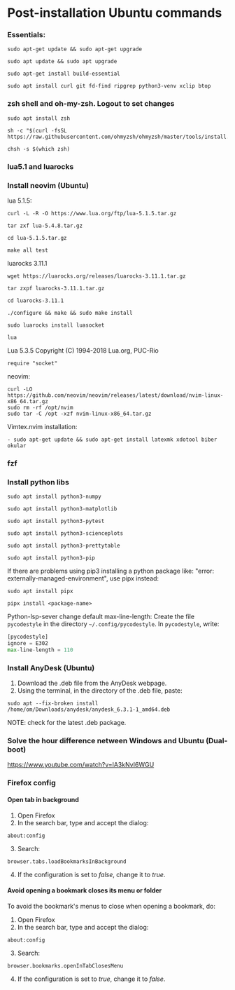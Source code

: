 # Post-installation Ubuntu commands

### Essentials:

```shell
sudo apt-get update && sudo apt-get upgrade
```

```shell
sudo apt update && sudo apt upgrade
```

```shell
sudo apt-get install build-essential
```

```shell
sudo apt install curl git fd-find ripgrep python3-venv xclip btop
```


### zsh shell and oh-my-zsh. Logout to set changes

```shell
sudo apt install zsh
```

```shell
sh -c "$(curl -fsSL https://raw.githubusercontent.com/ohmyzsh/ohmyzsh/master/tools/install.sh)"
```

```shell
chsh -s $(which zsh)
```


### lua5.1 and luarocks


### Install neovim (Ubuntu)

lua 5.1.5:
```shell
curl -L -R -O https://www.lua.org/ftp/lua-5.1.5.tar.gz
```

```shell
tar zxf lua-5.4.8.tar.gz
```

```shell
cd lua-5.1.5.tar.gz
```

```shell
make all test
```

luarocks 3.11.1
```shell
wget https://luarocks.org/releases/luarocks-3.11.1.tar.gz
```

```shell
tar zxpf luarocks-3.11.1.tar.gz
```

```shell
cd luarocks-3.11.1
```

```shell
./configure && make && sudo make install
```

```shell
sudo luarocks install luasocket
```

```shell
lua
```

Lua 5.3.5 Copyright (C) 1994-2018 Lua.org, PUC-Rio
```shell
require "socket"
```

neovim:
```shell
curl -LO https://github.com/neovim/neovim/releases/latest/download/nvim-linux-x86_64.tar.gz
sudo rm -rf /opt/nvim
sudo tar -C /opt -xzf nvim-linux-x86_64.tar.gz
```

Vimtex.nvim installation:
```shell
- sudo apt-get update && sudo apt-get install latexmk xdotool biber okular
```


### fzf




### Install python libs

```shell
sudo apt install python3-numpy
```

```shell
sudo apt install python3-matplotlib
```

```shell
sudo apt install python3-pytest
```

```shell
sudo apt install python3-scienceplots
```

```shell
sudo apt install python3-prettytable
```

```shell
sudo apt install python3-pip
```

If there are problems using pip3 installing a python package like: "error: externally-managed-environment",
use pipx instead:

```shell
sudo apt install pipx
```

```shell
pipx install <package-name>
```

Python-lsp-sever change default max-line-length:
Create the file `pycodestyle` in the directory `~/.config/pycodestyle`. In `pycodestyle`, write:

```python
[pycodestyle]
ignore = E302
max-line-length = 110
```


### Install AnyDesk (Ubuntu)

1. Download the .deb file from the AnyDesk webpage.
2. Using the terminal, in the directory of the .deb file, paste:
```
sudo apt --fix-broken install /home/om/Downloads/anydesk/anydesk_6.3.1-1_amd64.deb
```
NOTE: check for the latest .deb package.


### Solve the hour difference netween Windows and Ubuntu (Dual-boot)
https://www.youtube.com/watch?v=lA3kNvI6WGU


### Firefox config

#### Open tab in background

1. Open Firefox
2. In the search bar, type and accept the dialog:
```
about:config
```
3. Search:
```
browser.tabs.loadBookmarksInBackground
```
4. If the configuration is set to *false*, change it to *true*.

#### Avoid opening a bookmark closes its menu or folder

To avoid the bookmark's menus to close when opening a bookmark, do:

1. Open Firefox
2. In the search bar, type and accept the dialog:
```
about:config
```
3. Search:
```
browser.bookmarks.openInTabClosesMenu
```
4. If the configuration is set to *true*, change it to *false*.
